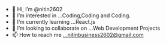 - 👋 Hi, I’m @nitin2602
- 👀 I’m interested in ...Coding,Coding and Coding.
- 🌱 I’m currently learning ...React.js
- 💞️ I’m looking to collaborate on ...Web Development Projects
- 📫 How to reach me ...nitinbusiness2602@gmail.com

<!---
nitin2602/nitin2602 is a ✨ special ✨ repository because its `README.md` (this file) appears on your GitHub profile.
You can click the Preview link to take a look at your changes.
--->
